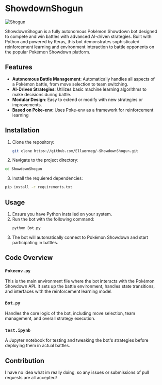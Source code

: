 # ShowdownShogun

![Shogun](https://github.com/user-attachments/assets/299665e5-1f75-4a3a-9cca-fa50175d0eb4)

ShowdownShogun is a fully autonomous Pokémon Showdown bot designed to compete and win battles with advanced AI-driven strategies. Built with Python and powered by Keras, this bot demonstrates sophisticated reinforcement learning and environment interaction to battle opponents on the popular Pokémon Showdown platform.

## Features

- **Autonomous Battle Management**: Automatically handles all aspects of a Pokémon battle, from move selection to team switching.
- **AI-Driven Strategies**: Utilizes basic machine learning algorithms to make  decisions during battle.
- **Modular Design**: Easy to extend or modify with new strategies or improvements.
- **Based on Poke-env**: Uses Poke-env as a framework for reinforcement learning

## Installation

1. Clone the repository:
   ```bash
   git clone https://github.com/Ellaermeg/-ShowdownShogun.git

2. Navigate to the project directory:
  ```bash
  cd ShowdownShogun
  ```
3. Install the requiered dependencies:
  ```bash
  pip install -r requirements.txt
  ```

## Usage

1. Ensure you have Python installed on your system.
2. Run the bot with the following command:
   ```bash
   python Bot.py
3. The bot will automatically connect to Pokémon Showdown and start participating in battles.


## Code Overview

### `Pokeenv.py`

This is the main environment file where the bot interacts with the Pokémon Showdown API. It sets up the battle environment, handles state transitions, and interfaces with the reinforcement learning model.

### `Bot.py`

Handles the core logic of the bot, including move selection, team management, and overall strategy execution.

### `test.ipynb`

A Jupyter notebook for testing and tweaking the bot's strategies before deploying them in actual battles.

## Contribution

I have no idea what im really doing, so any issues or submissions of pull requests are all accepted!

